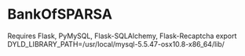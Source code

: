 # BankOfSPARSA
Requires Flask, PyMySQL, Flask-SQLAlchemy, Flask-Recaptcha
export DYLD_LIBRARY_PATH=/usr/local/mysql-5.5.47-osx10.8-x86_64/lib/
